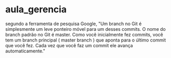 # aula_gerencia
segundo a ferramenta de pesquisa Google, "Um branch no Git é simplesmente um leve ponteiro móvel para um desses commits. O nome do branch padrão no Git é master. Como você inicialmente fez commits, você tem um branch principal ( master branch ) que aponta para o último commit que você fez. Cada vez que você faz um commit ele avança automaticamente."
